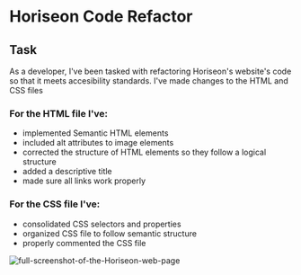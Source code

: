 # Horiseon Code Refactor

## Task
As a developer, I've been tasked with refactoring Horiseon's website's code 
so that it meets accesibility standards. I've made changes to the HTML and CSS files

### For the HTML file I've:
* implemented Semantic HTML elements
* included alt attributes to image elements
* corrected the structure of HTML elements so they follow a logical structure
* added a descriptive title
* made sure all links work properly

### For the CSS file I've:
* consolidated CSS selectors and properties
* organized CSS file to follow semantic structure
* properly commented the CSS file

![full-screenshot-of-the-Horiseon-web-page](./assets/images/horiseon-full-web-page.png)
